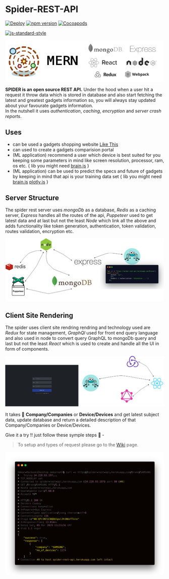 # Spider-REST-API

[![Deploy](https://www.herokucdn.com/deploy/button.png)](http://spider-rest-api.herokuapp.com/Brands)
[![npm version](https://badge.fury.io/js/express.svg)](https://badge.fury.io/js/express)
[![Cocoapods](https://img.shields.io/badge/license-MIT-green.svg)](http://doge.mit-license.org)

[![js-standard-style](https://cdn.rawgit.com/feross/standard/master/badge.svg)](https://github.com/feross/standard)

<img src="Examples/mern.png" alt="Stack" />

<b>SPIDER is an open source REST API.</b> Under the hood when a user hit a request it throw data which is stored in database and also start fetching the latest and greatest gadgets information so, you will always stay updated about your favourate gadgets information. <br>
In the nutshell it uses _authentication_, _caching_, _encryption_ and _server crash reports_.
<br>

## Uses

- can be used a gadgets shopping website [Like This](https://github.com/omkarnath1123/My-Awesome-Shop)
- can used to create a gadgets comparision portal
- (ML application) recommend a user which device is best suited for you keeping some parameters in mind like screen resolution, processor, ram, os etc. { lib you might need [brain.js](https://github.com/BrainJS/brain.js) }
- (ML application) can be used to predict the specs and future of gadgets by keeping in mind that api is your training data set { lib you might need [brain.js](https://github.com/BrainJS/brain.js) [plotly.js](https://plot.ly/javascript/) }

## Server Structure

The spider rest server uses _mongoDb_ as a database, _Redis_ as a caching server, _Express_ handles all the routes of the api, _Puppeteer_ used to get latest data and at last but not the least _Node_ which link all the above and adds functionality like token generation, authentication, token validation, routes validation, encryption etc.

<img src="Examples/Server_Diagram.jpg" alt="Server Structure" />

## Client Site Rendering

The spider uses client site rendring rendring and technology used are _Redux_ for state management, _GraphQl_ used for front end query language and also used in node to convert query GraphQL to mongoDb query and last but not the least _React_ which is used to create and handle all the UI in form of components.

<img src="Examples/Client.jpg" alt="Server Structure" />
<br/>

It takes :iphone: <b>Company/Companies</b> or <b>Device/Devices</b> and get latest subject data, update database and return a detailed description of that Company/Companies or Device/Devices.

Give it a try !! just follow these symple steps :hammer: -

> To setup and types of request please go to the [Wiki](https://github.com/omkarnath1123/Spider-REST-API/wiki) page.

<img src="Examples/curl_get.png" alt="SPIDER curl get request" />
